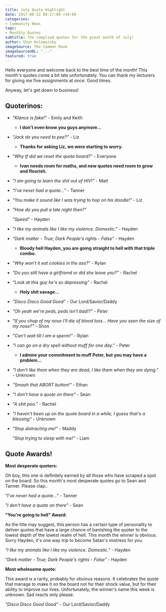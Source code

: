 ```yaml
---
title: July Quote Highlight
date: 2017-08-22 09:17:00 +10:00
categories:
- Community News
tags:
- Monthly Quotes
subtitle: The complied quotes for the great month of July!
author: Shon Kolomoisky
imageSource: The Common Room
imageSourceURL: "..."
featured: true
---
```


Hello everyone and welcome back to the best time of the month! This month's quotes come a bit late unfortunately. You can thank my lecturers for giving me five assignments at once. Good times.

Anyway, let's get down to business!

## Quoterinos:

* *"Klance is fake!"* - Emily and Keith

  * **I don't even know you guys anymore...**

* *"Jack do you need to pee?"* - Liz

  * **Thanks for asking Liz, we were starting to worry.**

* *"Why tf did we reset the quote board?"* - Everyone

  * **Ivan needs room for maths, and new quotes need room to grow and flourish.**

* *"I am going to learn the shit out of HIV!"* - Matt

* *"I've never had a quote..."* - Tanner

* *"You make it sound like I was trying to hop on his doodle!"* - Liz

* *"How do you pull a late night then?"*

  *"Speed"* - Hayden

* *"I like my animals like I like my violence. Domestic."* - Hayden

* *"Dark matter - True; Dark People's rights - False"* - Hayden

  * **Bloody hell Hayden, you are going straight to hell with that triple combo.**

* *"Why won't it eat cookies in the ass?"* - Rylan

* *"Do you still have a girlfriend or did she leave you?"* - Rachel

* *"Look at this guy he's so depressing"* - Rachel

  * **Holy shit savage...**

* *"Disco Disco Good Good"* - Our Lord/Savior/Daddy

* *"Oh yeah we're peds, peds isn't bad!?" - Peter*

* *"If you chop of my nose I'll die of blood loss... Have you seen the size of my nose?"* - Shon

* *"Can't wait till I am a sperm!"* - Rylan

* *"I can go on a dry spell without muff for one day."* - Peter

  * **I admire your commitment to muff Peter, but you may have a problem...**

* *"I don't like them when they are dead, I like them when they are dying."* - Unknown

* *"Smash that ABORT button!"* - Ethan

* *"I don't have a quote on there"* - Sean

* *"A shit poo."* - Rachel

* *"I haven't been up on the quote board in a while, I guess that's a blessing"* - Unknown

* *"Stop distracting me!"* - Maddy

  *"Stop trying to sleep with me!"* - Liam

## Quote Awards!

**Most desperate quoters:**

Oh boy, this one is definitely earned by all those who have scraped a spot on the board. So this month's most desperate quotes go to Sean and Tanner. Please clap..

*"I've never had a quote..."* - Tanner

*"I don't have a quote on there"* - Sean

**"You're going to hell" Award:**

As the title may suggest, this person has a certain type of personality to deliver quotes that have a large chance of banishing the quoter to the lowest depth of the lowest realm of hell. This month the winner is obvious. Sorry Hayden, it's one way trip to become Satan's mistress for you.

*"I like my animals like I like my violence. Domestic."* - Hayden

*"Dark matter - True; Dark People's rights - False"* - Hayden

**Most wholesome quote:**

This award is a rarity, probably for obvious reasons. It celebrates the quote that manage to make it on the board not for their shock value, but for their ability to improve our lives. Unfortunately, the winner's name this week is unknown. Sad reacts only please.

*"Disco Disco Good Good"* - Our Lord/Savior/Daddy